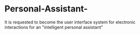 # Personal-Assistant-
It is requested to become the user interface system for electronic interactions for an "intelligent personal assistant"
